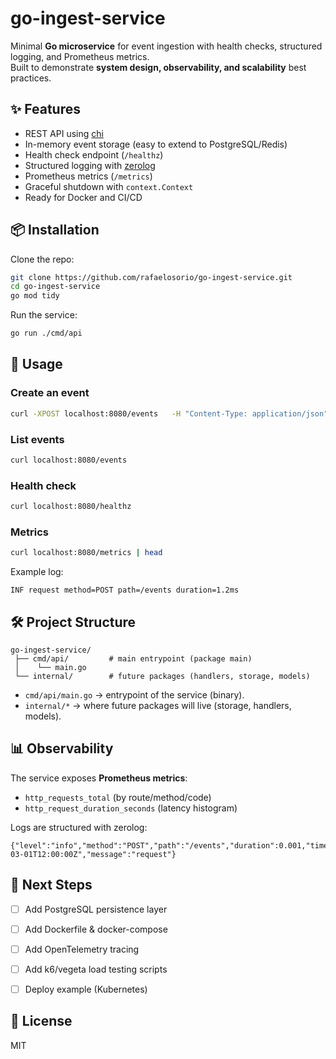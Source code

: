 # go-ingest-service

Minimal **Go microservice** for event ingestion with health checks, structured logging, and Prometheus metrics.  
Built to demonstrate **system design, observability, and scalability** best practices.

## ✨ Features
- REST API using [chi](https://github.com/go-chi/chi)
- In-memory event storage (easy to extend to PostgreSQL/Redis)
- Health check endpoint (`/healthz`)
- Structured logging with [zerolog](https://github.com/rs/zerolog)
- Prometheus metrics (`/metrics`)
- Graceful shutdown with `context.Context`
- Ready for Docker and CI/CD

## 📦 Installation

Clone the repo:

```bash
git clone https://github.com/rafaelosorio/go-ingest-service.git
cd go-ingest-service
go mod tidy
```

Run the service:

```bash
go run ./cmd/api
```

## 🚀 Usage

### Create an event
```bash
curl -XPOST localhost:8080/events   -H "Content-Type: application/json"   -d '{"type":"signup","payload":"{\"user_id\":123}"}'
```

### List events
```bash
curl localhost:8080/events
```

### Health check
```bash
curl localhost:8080/healthz
```

### Metrics
```bash
curl localhost:8080/metrics | head
```

Example log:
```
INF request method=POST path=/events duration=1.2ms
```


## 🛠 Project Structure

```
go-ingest-service/
 ├── cmd/api/         # main entrypoint (package main)
 │    └── main.go
 └── internal/        # future packages (handlers, storage, models)
```

- `cmd/api/main.go` → entrypoint of the service (binary).  
- `internal/*` → where future packages will live (storage, handlers, models).  

## 📊 Observability

The service exposes **Prometheus metrics**:
- `http_requests_total` (by route/method/code)
- `http_request_duration_seconds` (latency histogram)

Logs are structured with zerolog:
```
{"level":"info","method":"POST","path":"/events","duration":0.001,"time":"2025-03-01T12:00:00Z","message":"request"}
```


## 🧪 Next Steps

- [ ] Add PostgreSQL persistence layer  
- [ ] Add Dockerfile & docker-compose  
- [ ] Add OpenTelemetry tracing  
- [ ] Add k6/vegeta load testing scripts  
- [ ] Deploy example (Kubernetes)  


## 📜 License
MIT
